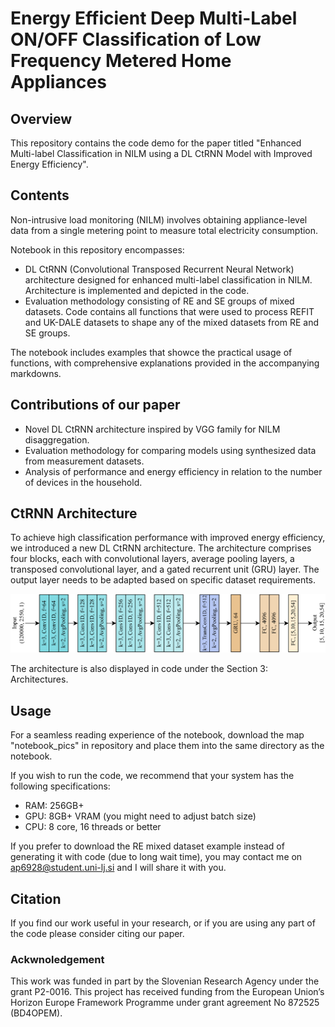 # Energy Efficient Deep Multi-Label ON/OFF Classification of Low Frequency Metered Home Appliances

## Overview

This repository contains the code demo for the paper titled "Enhanced Multi-label Classification in NILM using a DL CtRNN Model with Improved Energy Efficiency". 

## Contents

Non-intrusive load monitoring (NILM) involves obtaining appliance-level data from a single metering point to measure total electricity consumption. 

Notebook in this repository encompasses:
- DL CtRNN (Convolutional Transposed Recurrent Neural Network) architecture designed for enhanced multi-label classification in NILM. Architecture is implemented and depicted in the code. 
- Evaluation methodology consisting of RE and SE groups of mixed datasets. Code contains all functions that were used to process REFIT and UK-DALE datasets to shape any of the mixed datasets from RE and SE groups.

The notebook includes examples that showce the practical usage of functions, with comprehensive explanations provided in the accompanying markdowns.

## Contributions of our paper

- Novel DL CtRNN architecture inspired by VGG family for NILM disaggregation.
- Evaluation methodology for comparing models using synthesized data from measurement datasets.
- Analysis of performance and energy efficiency in relation to the number of devices in the household.

## CtRNN Architecture

To achieve high classification performance with improved energy efficiency, we introduced a new DL CtRNN architecture. The architecture comprises four blocks, each with convolutional layers, average pooling layers, a transposed convolutional layer, and a gated recurrent unit (GRU) layer. The output layer needs to be adapted based on specific dataset requirements.

![CtRNN Architecture](/notebook_pics/architecture.png)

The architecture is also displayed in code under the Section 3: Architectures. 


## Usage
For a seamless reading experience of the notebook, download the map "notebook_pics" in repository and place them into the same directory as the notebook.

If you wish to run the code, we recommend that your system has the following specifications:
- RAM: 256GB+
- GPU: 8GB+ VRAM (you might need to adjust batch size)
- CPU: 8 core, 16 threads or better

If you prefer to download the RE mixed dataset example instead of generating it with code (due to long wait time), you may contact me on ap6928@student.uni-lj.si and I will share it with you.

## Citation
If you find our work useful in your research, or if you are using any part of the code please consider citing our paper. 

### Ackwnoledgement
This work was funded in part by the Slovenian Research Agency under the grant P2-0016. This project has received funding from the
European Union’s Horizon Europe Framework Programme under grant agreement No 872525 (BD4OPEM).
